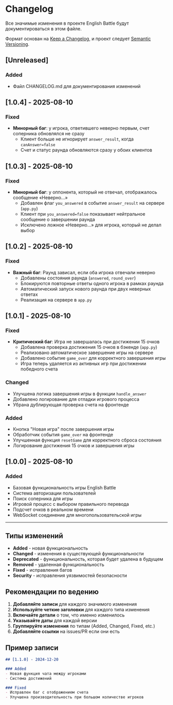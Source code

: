 # Changelog

Все значимые изменения в проекте English Battle будут документироваться в этом файле.

Формат основан на [Keep a Changelog](https://keepachangelog.com/ru/1.0.0/),
и проект следует [Semantic Versioning](https://semver.org/lang/ru/).

## [Unreleased]

### Added
- Файл CHANGELOG.md для документирования изменений

## [1.0.4] - 2025-08-10

### Fixed
- **Минорный баг**: у игрока, ответившего неверно первым, счет соперника обновлялся не сразу
  - Клиент больше не игнорирует `answer_result`, когда `canAnswer=false`
  - Счет и статус раунда обновляются сразу у обоих клиентов

## [1.0.3] - 2025-08-10

### Fixed
- **Минорный баг**: у оппонента, который не отвечал, отображалось сообщение «Неверно…»
  - Добавлен флаг `you_answered` в событие `answer_result` на сервере (`app.py`)
  - Клиент при `you_answered=false` показывает нейтральное сообщение о завершении раунда
  - Исключено ложное «Неверно…» для игрока, который не делал выбор

## [1.0.2] - 2025-08-10

### Fixed
- **Важный баг**: Раунд зависал, если оба игрока отвечали неверно
  - Добавлены состояния раунда (`answered`, `round_over`)
  - Блокируются повторные ответы одного игрока в рамках раунда
  - Автоматический запуск нового раунда при двух неверных ответах
  - Реализация на сервере в `app.py`

## [1.0.1] - 2025-08-10

### Fixed
- **Критический баг**: Игра не завершалась при достижении 15 очков
  - Добавлена проверка достижения 15 очков в бэкенде (`app.py`)
  - Реализовано автоматическое завершение игры на сервере
  - Добавлено событие `game_over` для корректного завершения игры
  - Игра теперь удаляется из активных игр при достижении победного счета

### Changed
- Улучшена логика завершения игры в функции `handle_answer`
- Добавлено логирование для отладки игрового процесса
- Убрана дублирующая проверка счета на фронтенде

### Added
- Кнопка "Новая игра" после завершения игры
- Обработчик события `game_over` на фронтенде
- Улучшенная функция `resetGame` для корректного сброса состояния
- Логирование достижения 15 очков и завершения игры

## [1.0.0] - 2025-08-10

### Added
- Базовая функциональность игры English Battle
- Система авторизации пользователей
- Поиск соперника для игры
- Игровой процесс с выбором правильного перевода
- Подсчет очков в реальном времени
- WebSocket соединение для многопользовательской игры

---

## Типы изменений

- **Added** - новая функциональность
- **Changed** - изменения в существующей функциональности
- **Deprecated** - функциональность, которая будет удалена в будущем
- **Removed** - удаленная функциональность
- **Fixed** - исправления багов
- **Security** - исправления уязвимостей безопасности

## Рекомендации по ведению

1. **Добавляйте записи** для каждого значимого изменения
2. **Используйте четкие заголовки** для каждого типа изменения
3. **Включайте детали** о том, что именно изменилось
4. **Указывайте даты** для каждой версии
5. **Группируйте изменения** по типам (Added, Changed, Fixed, etc.)
6. **Добавляйте ссылки** на issues/PR если они есть

## Пример записи

```markdown
## [1.1.0] - 2024-12-20

### Added
- Новая функция чата между игроками
- Система достижений

### Fixed
- Исправлен баг с отображением счета
- Улучшена производительность при большом количестве игроков
```

